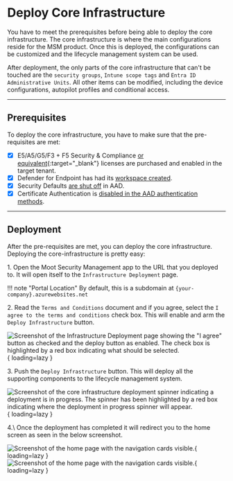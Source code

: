 # Deploy Core Infrastructure

You have to meet the prerequisites before being able to deploy the core infrastructure.
The core infrastructure is where the main configurations reside for the MSM product.
Once this is deployed, the configurations can be customized and the lifecycle management system can be used.

After deployment, the only parts of the core infrastructure that can't be touched are the `security groups`, `Intune scope tags` and `Entra ID Administrative Units`. All other items can be modified, including the device configurations, autopilot profiles and conditional access.

---

## Prerequisites

To deploy the core infrastructure, you have to make sure that the pre-requisites are met:

- [X] E5/A5/G5/F3 + F5 Security & Compliance [or equivalent](https://go.microsoft.com/fwlink/?linkid=2139145){:target="_blank"} licenses are purchased and enabled in the target tenant.
- [X] Defender for Endpoint has had its [workspace created](../MDE-Enable).
- [X] Security Defaults [are shut off](https://learn.microsoft.com/en-us/azure/active-directory/fundamentals/concept-fundamentals-security-defaults#disabling-security-defaults) in AAD.
- [X] Certificate Authentication is [disabled in the AAD authentication methods](https://learn.microsoft.com/en-us/azure/active-directory/authentication/how-to-certificate-based-authentication#step-2-enable-cba-on-the-tenant).

---

## Deployment

After the pre-requisites are met, you can deploy the core infrastructure.
Deploying the core-infrastructure is pretty easy:

1\. Open the Moot Security Management app to the URL that you deployed to. It will open itself to the `Infrastructure Deployment` page.

!!! note "Portal Location"
    By default, this is a subdomain at `{your-company}.azurewebsites.net`

2\. Read the `Terms and Conditions` document and if you agree, select the `I agree to the terms and conditions` check box. This will enable and arm the `Deploy Infrastructure` button.

![Screenshot of the Infrastructure Deployment page showing the "I agree" button as checked and the deploy button as enabled. The check box is highlighted by a red box indicating what should be selected.](/assets/Images/Screenshots/Core-Infrastructure-Deployment.png){ loading=lazy }

3\. Push the `Deploy Infrastructure` button. This will deploy all the supporting components to the lifecycle management system.

![Screenshot of the core infrastructure deployment spinner indicating a deployment is in progress. The spinner has been highlighted by a red box indicating where the deployment in progress spinner will appear.](/assets/Images/Screenshots/Spinner.png){ loading=lazy }

4.\ Once the deployment has completed it will redirect you to the home screen as seen in the below screenshot.

![Screenshot of the home page with the navigation cards visible.](/assets/Images/Screenshots/Select-Unmanaged-Device-Light.png#only-light){ loading=lazy }
![Screenshot of the home page with the navigation cards visible.](/assets/Images/Screenshots/Select-Unmanaged-Device-Dark.png#only-dark){ loading=lazy }
